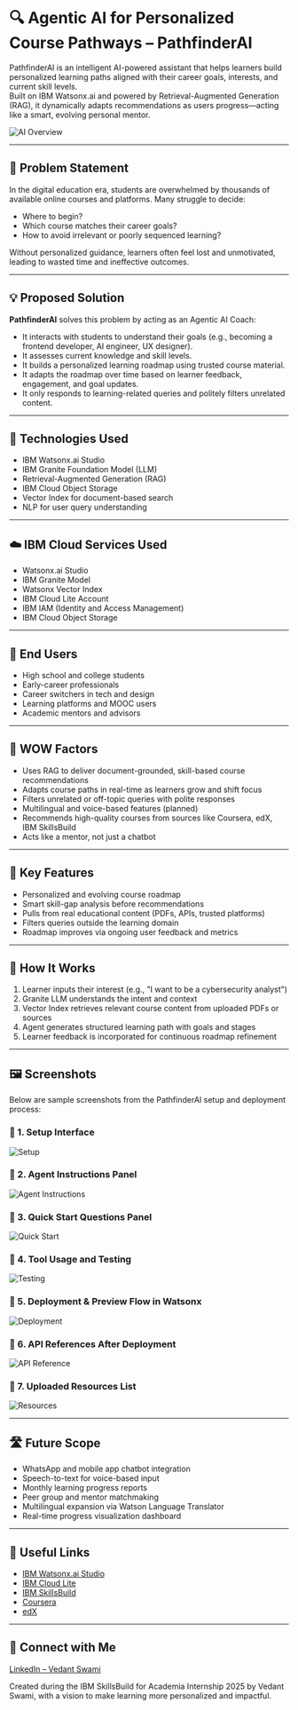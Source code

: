 # 🔍 Agentic AI for Personalized Course Pathways – PathfinderAI

PathfinderAI is an intelligent AI-powered assistant that helps learners build personalized learning paths aligned with their career goals, interests, and current skill levels.  
Built on IBM Watsonx.ai and powered by Retrieval-Augmented Generation (RAG), it dynamically adapts recommendations as users progress—acting like a smart, evolving personal mentor.

![AI Overview](ai.png)

---

## 🧩 Problem Statement

In the digital education era, students are overwhelmed by thousands of available online courses and platforms. Many struggle to decide:
- Where to begin?
- Which course matches their career goals?
- How to avoid irrelevant or poorly sequenced learning?

Without personalized guidance, learners often feel lost and unmotivated, leading to wasted time and ineffective outcomes.

---

## 💡 Proposed Solution

**PathfinderAI** solves this problem by acting as an Agentic AI Coach:
- It interacts with students to understand their goals (e.g., becoming a frontend developer, AI engineer, UX designer).
- It assesses current knowledge and skill levels.
- It builds a personalized learning roadmap using trusted course material.
- It adapts the roadmap over time based on learner feedback, engagement, and goal updates.
- It only responds to learning-related queries and politely filters unrelated content.

---

## 🧠 Technologies Used

- IBM Watsonx.ai Studio  
- IBM Granite Foundation Model (LLM)  
- Retrieval-Augmented Generation (RAG)  
- IBM Cloud Object Storage  
- Vector Index for document-based search  
- NLP for user query understanding  

---

## ☁️ IBM Cloud Services Used

- Watsonx.ai Studio  
- IBM Granite Model  
- Watsonx Vector Index  
- IBM Cloud Lite Account  
- IBM IAM (Identity and Access Management)  
- IBM Cloud Object Storage  

---

## 👥 End Users

- High school and college students  
- Early-career professionals  
- Career switchers in tech and design  
- Learning platforms and MOOC users  
- Academic mentors and advisors  

---

## 🌟 WOW Factors

- Uses RAG to deliver document-grounded, skill-based course recommendations  
- Adapts course paths in real-time as learners grow and shift focus  
- Filters unrelated or off-topic queries with polite responses  
- Multilingual and voice-based features (planned)  
- Recommends high-quality courses from sources like Coursera, edX, IBM SkillsBuild  
- Acts like a mentor, not just a chatbot  

---

## 🧪 Key Features

- Personalized and evolving course roadmap  
- Smart skill-gap analysis before recommendations  
- Pulls from real educational content (PDFs, APIs, trusted platforms)  
- Filters queries outside the learning domain  
- Roadmap improves via ongoing user feedback and metrics  

---

## 🚀 How It Works

1. Learner inputs their interest (e.g., "I want to be a cybersecurity analyst")  
2. Granite LLM understands the intent and context  
3. Vector Index retrieves relevant course content from uploaded PDFs or sources  
4. Agent generates structured learning path with goals and stages  
5. Learner feedback is incorporated for continuous roadmap refinement  

---

## 🖼️ Screenshots

Below are sample screenshots from the PathfinderAI setup and deployment process:

### 🔹 1. Setup Interface  
![Setup](setup.png)

### 🔹 2. Agent Instructions Panel  
![Agent Instructions](aget_instructions.png)

### 🔹 3. Quick Start Questions Panel  
![Quick Start](quick_start_questions.png)

### 🔹 4. Tool Usage and Testing  
![Testing](tool_testing.png)

### 🔹 5. Deployment & Preview Flow in Watsonx  
![Deployment](deployed.png)

### 🔹 6. API References After Deployment  
![API Reference](links.png)

### 🔹 7. Uploaded Resources List  
 ![Resources](resource_list.png)

---

## 🛣️ Future Scope

- WhatsApp and mobile app chatbot integration  
- Speech-to-text for voice-based input  
- Monthly learning progress reports  
- Peer group and mentor matchmaking  
- Multilingual expansion via Watson Language Translator  
- Real-time progress visualization dashboard  

---

## 🔗 Useful Links

- [IBM Watsonx.ai Studio](https://www.ibm.com/products/watsonx-ai)  
- [IBM Cloud Lite](https://cloud.ibm.com/registration)  
- [IBM SkillsBuild](https://skillsbuild.org)  
- [Coursera](https://www.coursera.org)  
- [edX](https://www.edx.org)  

---

## 🔗 Connect with Me

[LinkedIn – Vedant Swami](https://www.linkedin.com/in/vedant-swami/)

Created during the IBM SkillsBuild for Academia Internship 2025 by Vedant Swami, with a vision to make learning more personalized and impactful.
